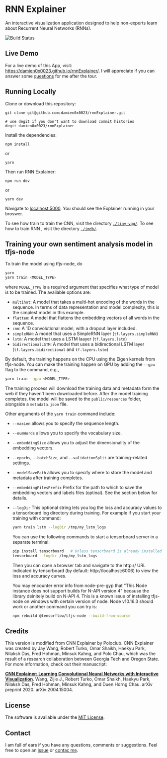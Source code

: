 # RNN Explainer

An interactive visualization application designed to help non-experts learn about Recurrent Neural Networks (RNNs). 

[![Build Status](https://travis-ci.org/damien0x0023/rnnExplainer.svg?branch=master)](https://travis-ci.org/damien0x0023/rnnExplainer)

## Live Demo

For a live demo of this App, visit: https://damien0x0023.github.io/rnnExplainer/. I will appreciate if you can answer some [questions](https://forms.gle/c8kV8tHmsrPLTsx27) for me after the tour.

## Running Locally

Clone or download this repository:

```
git clone git@github.com:damien0x0023/rnnExplainer.git

# use degit if you don't want to download commit histories
degit damien0x0023/rnnExplainer
```

Install the dependencies:

```
npm install 
```
or
```
yarn
```

Then run RNN Explainer:

```
npm run dev
```
or
```
yarn dev
```

Navigate to [localhost:5000](https://localhost:5000). You should see the Explainer running in your broswer.

To see how train to train the CNN, visit the directory [`./tiny-vgg/`](tiny-vgg). To see how to train RNN , visit the directory [`./imdb/`](imdb).


## Training your own sentiment analysis model in tfjs-node

To train the model using tfjs-node, do

```sh
yarn
yarn train <MODEL_TYPE>
```

where `MODEL_TYPE` is a required argument that specifies what type of model is to be
trained. The available options are:

- `multihot`: A model that takes a multi-hot encoding of the words in the sequence.
  In terms of data representation and model complexity, this is the simplest model
  in this example.
- `flatten`: A model that flattens the embedding vectors of all words in the sequence.
- `cnn`: A 1D convolutional model, with a dropout layer included.
- `simpleRNN`: A model that uses a SimpleRNN layer (`tf.layers.simpleRNN`)
- `lstm`: A model that uses a LSTM laayer (`tf.layers.lstm`)
- `bidirectionalLSTM`: A model that uses a bidirectional LSTM layer
  (`tf.layers.bidirectional` and `tf.layers.lstm`)

By default, the training happens on the CPU using the Eigen kernels from tfjs-node.
You can make the training happen on GPU by adding the `--gpu` flag to the command, e.g.,

```sh
yarn train --gpu <MODEL_TYPE>
```

The training process will download the training data and metadata form the web
if they haven't been downloaded before. After the model training completes, the model
will be saved to the `public/resources` folder, alongside a `metadata.json` file.

Other arguments of the `yarn train` command include:

- `--maxLen` allows you to specify the sequence length.
- `--numWords` allows you to specify the vocabulary size.
- `--embeddingSize` allows you to adjust the dimensionality of the embedding vectors.
- `--epochs`, `--batchSize`, and `--validationSplit` are training-related settings.
- `--modelSavePath` allows you to specify where to store the model and metadata after
  training completes.
- `--embeddingFilesPrefix` Prefix for the path to which to save the embedding vectors
  and labels files (optinal). See the section below for details.
- `--logDir` This optional string lets you log the loss and accuracy values to
  a tensorboard log directory during training. For example if you start your training
  with command:

  ```sh
  yarn train lstm --logDir /tmp/my_lstm_logs
  ```

  You can use the following commands to start a tensorboard server in a separate
  terminal:

  ```sh
  pip install tensorboard   # Unless tensorboard is already installed
  tensorboard --logdir /tmp/my_lstm_logs
  ```

  Then you can open a browser tab and navigate to the http:// URL indicated by
  tensorboard (by default: http://localhost:6006) to view the loss and accuracy
  curves.

  You may encounter error info from node-pre-gyp that "This Node instance does not 
  support builds for N-API version 4" because the library deinitely build on N-API 4.
  This is a known issue of installing tfjs-node on windows with certain version of node.
  Node v10.16.3 should work or another command you can try is:
  ```sh
  npm rebuild @tensorflow/tfjs-node --build-from-source
  ```

## Credits

This version is modified from CNN Explainer by Poloclub. CNN Explainer was created by Jay Wang, Robert Turko, Omar Shaikh, Haekyu Park, Nilaksh Das, Fred Hohman, Minsuk Kahng, and Polo Chau, which was the result of a research collaboration between Georgia Tech and Oregon State. For more information, check out their manuscript:

[**CNN Explainer: Learning Convolutional Neural Networks with Interactive Visualization**](https://arxiv.org/abs/2004.15004).
Wang, Zijie J., Robert Turko, Omar Shaikh, Haekyu Park, Nilaksh Das, Fred Hohman, Minsuk Kahng, and Duen Horng Chau.
arXiv preprint 2020. arXiv:2004.15004.


## License
The software is available under the [MIT License](https://github.com/damien0x0023/rnnExplainer/blob/master/LICENSE).

## Contact
I am full of ears if you have any questions, comments or suggestions. Feel free to open an [issue](https://github.com/damien0x0023/rnnExplainer/issues/new/choose)  or [contac me](jyh91517@gmail.com).


